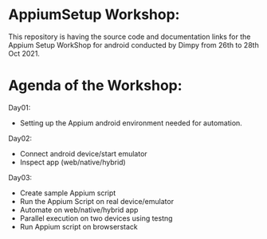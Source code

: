# AppiumSetup Workshop:

This repository is having the source code and documentation links for the Appium Setup WorkShop for android 
conducted by Dimpy from 26th to 28th Oct 2021.

# Agenda of the Workshop:

Day01: 
- Setting up the Appium android environment needed for automation.

Day02: 
- Connect android device/start emulator
- Inspect app (web/native/hybrid)           

Day03: 
- Create sample Appium script
- Run the Appium Script on real device/emulator
- Automate on web/native/hybrid app
- Parallel execution on two devices using testng
- Run Appium script on browserstack
